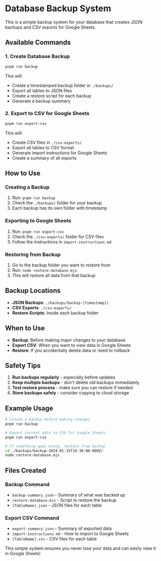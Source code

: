 # Database Backup System

This is a simple backup system for your database that creates JSON backups and CSV exports for Google Sheets.

## Available Commands

### 1. Create Database Backup
```bash
pnpm run backup
```
This will:
- Create a timestamped backup folder in `./backups/`
- Export all tables to JSON files
- Create a restore script for each backup
- Generate a backup summary

### 2. Export to CSV for Google Sheets
```bash
pnpm run export-csv
```
This will:
- Create CSV files in `./csv-exports/`
- Export all tables to CSV format
- Generate import instructions for Google Sheets
- Create a summary of all exports

## How to Use

### Creating a Backup
1. Run: `pnpm run backup`
2. Check the `./backups/` folder for your backup
3. Each backup has its own folder with timestamp

### Exporting to Google Sheets
1. Run: `pnpm run export-csv`
2. Check the `./csv-exports/` folder for CSV files
3. Follow the instructions in `import-instructions.md`

### Restoring from Backup
1. Go to the backup folder you want to restore from
2. Run: `node restore-database.mjs`
3. This will restore all data from that backup

## Backup Locations

- **JSON Backups**: `./backups/backup-[timestamp]/`
- **CSV Exports**: `./csv-exports/`
- **Restore Scripts**: Inside each backup folder

## When to Use

- **Backup**: Before making major changes to your database
- **Export CSV**: When you want to view data in Google Sheets
- **Restore**: If you accidentally delete data or need to rollback

## Safety Tips

1. **Run backups regularly** - especially before updates
2. **Keep multiple backups** - don't delete old backups immediately
3. **Test restore process** - make sure you can restore if needed
4. **Store backups safely** - consider copying to cloud storage

## Example Usage

```bash
# Create a backup before making changes
pnpm run backup

# Export current data to CSV for Google Sheets
pnpm run export-csv

# If something goes wrong, restore from backup
cd ./backups/backup-2024-01-15T10-30-00-000Z/
node restore-database.mjs
```

## Files Created

### Backup Command
- `backup-summary.json` - Summary of what was backed up
- `restore-database.mjs` - Script to restore the backup
- `[TableName].json` - JSON files for each table

### Export CSV Command
- `export-summary.json` - Summary of exported data
- `import-instructions.md` - How to import to Google Sheets
- `[TableName].csv` - CSV files for each table

This simple system ensures you never lose your data and can easily view it in Google Sheets! 